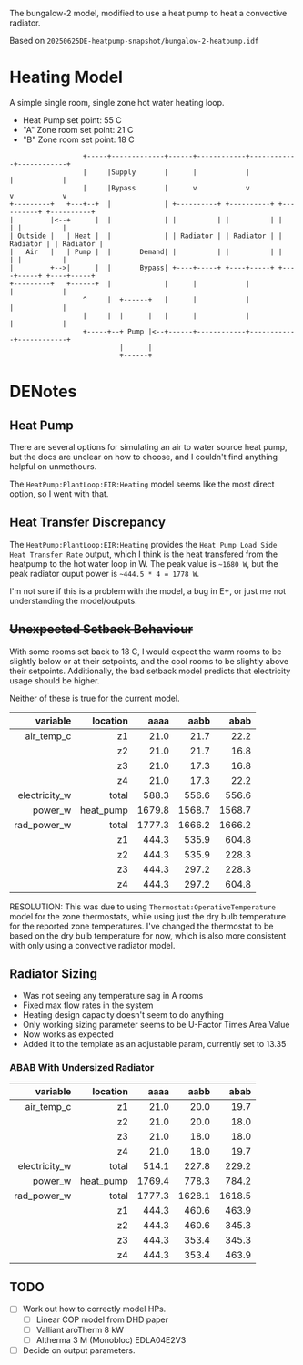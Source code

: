The bungalow-2 model, modified to use a heat pump to heat a convective radiator.

Based on `20250625DE-heatpump-snapshot/bungalow-2-heatpump.idf`

# Heating Model

A simple single room, single zone hot water heating loop.

- Heat Pump set point: 55 C
- "A" Zone room set point: 21 C
- "B" Zone room set point: 18 C

```
                  +-----+-------------+------+------------+------------+------------+
                  |     |Supply       |      |            |            |            |
                  |     |Bypass       |      v            v            v            v
+---------+   +---+--+  |             | +----------+ +----------+ +----------+ +----------+
|         |<--+      |  |             | |          | |          | |          | |          |
| Outside |   | Heat |  |             | | Radiator | | Radiator | | Radiator | | Radiator |
|   Air   |   | Pump |  |       Demand| |          | |          | |          | |          |
|         +-->|      |  |       Bypass| +----+-----+ +----+-----+ +----+-----+ +----+-----+
+---------+   +------+  |             |      |            |            |            | 
                  ^     |  +------+   |      |            |            |            |  
                  |     |  |      |   |      |            |            |            | 
                  +-----+--+ Pump |<--+------+------------+------------+------------+
                           |      |                 
                           +------+                 
```
# DENotes

## Heat Pump

There are several options for simulating an air to water source heat pump,
but the docs are unclear on how to choose, and I couldn't find anything helpful
on unmethours.

The `HeatPump:PlantLoop:EIR:Heating` model seems like the most direct option,
so I went with that.

## Heat Transfer Discrepancy

The `HeatPump:PlantLoop:EIR:Heating` provides the `Heat Pump Load Side Heat Transfer Rate` output, 
which I think is the heat transfered from the heatpump to the hot water loop in W.
The peak value is `~1680 W`, but the peak radiator ouput power is `~444.5 * 4 = 1778 W`.

I'm not sure if this is a problem with the model, a bug in E+,
or just me not understanding the model/outputs.


## ~~Unexpected Setback Behaviour~~

With some rooms set back to 18 C, I would expect the warm rooms
to be slightly below or at their setpoints, and the cool rooms
to be slightly above their setpoints.
Additionally, the bad setback model predicts that electricity usage
should be higher.

Neither of these is true for the current model.

| variable      | location   | aaaa   | aabb   | abab   |
|--------------:|-----------:|-------:|-------:|-------:|
| air_temp_c    | z1         |   21.0 |   21.7 |   22.2 |
|               | z2         |   21.0 |   21.7 |   16.8 |
|               | z3         |   21.0 |   17.3 |   16.8 |
|               | z4         |   21.0 |   17.3 |   22.2 |
| electricity_w | total      |  588.3 |  556.6 |  556.6 |
| power_w       | heat_pump  | 1679.8 | 1568.7 | 1568.7 |
| rad_power_w   | total      | 1777.3 | 1666.2 | 1666.2 |
|               | z1         |  444.3 |  535.9 |  604.8 |
|               | z2         |  444.3 |  535.9 |  228.3 |
|               | z3         |  444.3 |  297.2 |  228.3 |
|               | z4         |  444.3 |  297.2 |  604.8 |

RESOLUTION:
This was due to using `Thermostat:OperativeTemperature` model
for the zone thermostats, while using just the dry bulb temperature for
the reported zone temperatures.
I've changed the thermostat to be based on the dry bulb temperature for now,
which is also more consistent with only using a convective radiator model.

## Radiator Sizing

- Was not seeing any temperature sag in A rooms
- Fixed max flow rates in the system
- Heating design capacity doesn't seem to do anything
- Only working sizing parameter seems to be U-Factor Times Area Value
- Now works as expected
- Added it to the template as an adjustable param, currently set to 13.35

### ABAB With Undersized Radiator

| variable      | location   | aaaa   | aabb   | abab   |
|--------------:|-----------:|-------:|-------:|-------:|
| air_temp_c    | z1         |   21.0 |   20.0 |   19.7 |
|               | z2         |   21.0 |   20.0 |   18.0 |
|               | z3         |   21.0 |   18.0 |   18.0 |
|               | z4         |   21.0 |   18.0 |   19.7 |
| electricity_w | total      |  514.1 |  227.8 |  229.2 |
| power_w       | heat_pump  | 1769.4 |  778.3 |  784.2 |
| rad_power_w   | total      | 1777.3 | 1628.1 | 1618.5 |
|               | z1         |  444.3 |  460.6 |  463.9 |
|               | z2         |  444.3 |  460.6 |  345.3 |
|               | z3         |  444.3 |  353.4 |  345.3 |
|               | z4         |  444.3 |  353.4 |  463.9 |

## TODO

- [ ] Work out how to correctly model HPs.
  - [ ] Linear COP model from DHD paper
  - [ ] Valliant aroTherm 8 kW
  - [ ] Altherma 3 M (Monobloc) EDLA04E2V3
- [ ] Decide on output parameters.
